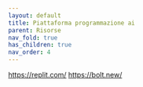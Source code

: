 ```yaml
---
layout: default
title: Piattaforma programmazione ai
parent: Risorse 
nav_fold: true
has_children: true
nav_order: 4
---
```




https://replit.com/
https://bolt.new/